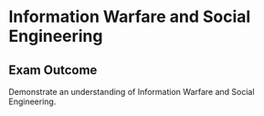 # Information Warfare and Social Engineering

## Exam Outcome

Demonstrate an understanding of Information Warfare and Social Engineering.


